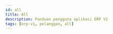 ```yaml
---
id: all
title: All
description: Panduan pengguna aplikasi ERP V2
tags: [erp-v1, pelanggan, all]
---
```

